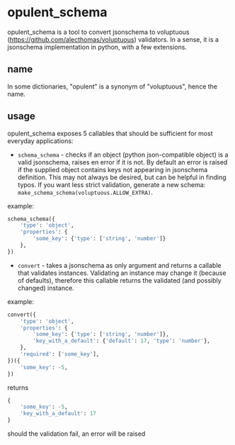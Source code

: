 # opulent_schema
opulent_schema is a tool to convert jsonschema to voluptuous (https://github.com/alecthomas/voluptuous) validators. In a sense, it is a jsonschema implementation in python, with a few extensions.
## name
In some dictionaries, "opulent" is a synonym of "voluptuous", hence the name.
## usage
opulent_schema exposes 5 callables that should be sufficient for most everyday applications:
* `schema_schema` - checks if an object (python json-compatible object) is a valid jsonschema, raises en error if it is not. By default an error is raised if the supplied object contains keys not appearing in jsonschema definition. This may not always be desired, but can be helpful in finding typos. If you want less strict validation, generate a new schema: `make_schema_schema(voluptuous.ALLOW_EXTRA)`.

example:
```python
schema_schema({
    'type': 'object',
    'properties': {
        'some_key': {'type': ['string', 'number']}
    },
})
```

* `convert` - takes a jsonschema as only argument and returns a callable that validates instances. Validating an instance may change it (because of defaults), therefore this callable returns the validated (and possibly changed) instance.

example:
```python
convert({
    'type': 'object',
    'properties': {
        'some_key': {'type': ['string', 'number']},
        'key_with_a_default': {'default': 17, 'type': 'number'},
    },
    'required': ['some_key'],
})({
    'some_key': -5,
})
```
returns
```python
{
    'some_key': -5,
    'key_with_a_default': 17
}
```
should the validation fail, an error will be raised
